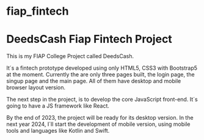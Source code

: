 # fiap_fintech
<h1>DeedsCash Fiap Fintech Project</h1>
<p>This is my FIAP College Project called DeedsCash.</p>
<p>It´s a fintech prototype developed using only HTML5, CSS3 with Bootstrap5 at the moment. Currently the are only three pages built, the login page, the singup page and the main page. All of them have desktop and mobile browser layout version.</p>
<p>The next step in the project, is to develop the core JavaScript front-end. It´s going to have a JS framework like React.</p>
<p>By the end of 2023, the project will be ready for its desktop version. In the next year 2024, I´ll start the development of mobile version, using mobile tools and languages like Kotlin and Swift.</p>
